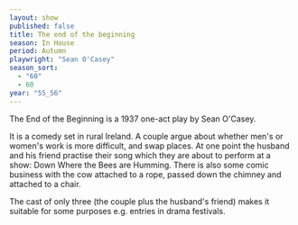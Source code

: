 ```yaml
---
layout: show
published: false
title: The end of the beginning
season: In House
period: Autumn
playwright: "Sean O'Casey"
season_sort: 
  - "60"
  - 60
year: "55_56"
---
```


The End of the Beginning is a 1937 one-act play by Sean O'Casey.

It is a comedy set in rural Ireland. A couple argue about whether men's or women's work is more difficult, and swap places. At one point the husband and his friend practise their song which they are about to perform at a show: Down Where the Bees are Humming. There is also some comic business with the cow attached to a rope, passed down the chimney and attached to a chair.

The cast of only three (the couple plus the husband's friend) makes it suitable for some purposes e.g. entries in drama festivals.